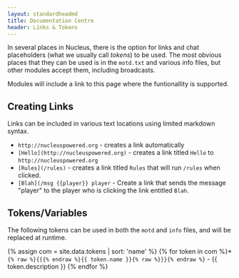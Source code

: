 ```yaml
---
layout: standardheadmd
title: Documentation Centre
header: Links & Tokens
---
```


In several places in Nucleus, there is the option for links and chat placeholders (what we usually call _tokens_) to be used.
The most obvious places that they can be used is in the `motd.txt` and various info files, but other modules accept them,
including broadcasts.

Modules will include a link to this page where the funtionallity is supported.

## Creating Links

Links can be included in various text locations using limited markdown syntax.

* `http://nucleuspowered.org` - creates a link automatically
* `[Hello](http://nucleuspowered.org)` - creates a link titled `Hello` to `http://nucleuspowered.org`
* `[Rules](/rules)` - creates a link titled `Rules` that will run `/rules` when clicked.
* `[Blah](/msg {{player}} player` - Create a link that sends the message "player" to the player who is clicking the link entitled `Blah`.

## Tokens/Variables

The following tokens can be used in both the `motd` and `info` files, and will be replaced at runtime.

{% assign com = site.data.tokens | sort: 'name' %}
{% for token in com %}* `{% raw %}{{{% endraw %}{{ token.name }}{% raw %}}}{% endraw %}` - {{ token.description }}
{% endfor %}

